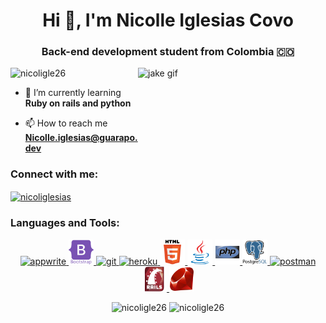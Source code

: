 <h1 align="center">Hi 👋, I'm Nicolle Iglesias Covo</h1>
<h3 align="center">Back-end development student from Colombia 🇨🇴</h3>

<img style ="rounded" align="right" height=200px width=300px alt="jake gif" 
src="https://c.tenor.com/SP9NsyJZqwYAAAAC/pensando-burbuja.gif"/>

<p align="left"> <img src="https://komarev.com/ghpvc/?username=nicoligle26&label=Profile%20views&color=ffadce&style=plastic" alt="nicoligle26" /> </p>

- 🌱 I’m currently learning **Ruby on rails and python**

- 📫 How to reach me **Nicolle.iglesias@guarapo.dev**


<h3 align="left">Connect with me:</h3>
<p align="left">
<a href="https://instagram.com/nicoliglesias" target="blank"><img align="center" src="https://raw.githubusercontent.com/rahuldkjain/github-profile-readme-generator/master/src/images/icons/Social/instagram.svg" alt="nicoliglesias" height="30" width="40" /></a>
</p>


<h3 align="left">Languages and Tools:</h3>
<p align="center"> <a href="https://appwrite.io" target="_blank" rel="noreferrer"> <img src="https://www.vectorlogo.zone/logos/appwriteio/appwriteio-icon.svg"     alt="appwrite" width="40" height="40"/> </a> <a href="https://getbootstrap.com" target="_blank" rel="noreferrer"> <img                                 src="https://raw.githubusercontent.com/devicons/devicon/master/icons/bootstrap/bootstrap-plain-wordmark.svg" alt="bootstrap" width="40" height="40"/> </a> <a     href="https://git-scm.com/" target="_blank" rel="noreferrer"> <img src="https://www.vectorlogo.zone/logos/git-scm/git-scm-icon.svg" alt="git" width="40"         height="40"/> </a> <a href="https://heroku.com" target="_blank" rel="noreferrer"> <img src="https://www.vectorlogo.zone/logos/heroku/heroku-icon.svg" alt="heroku" width="40" height="40"/> </a> <a href="https://www.w3.org/html/" target="_blank" rel="noreferrer"> <img src="https://raw.githubusercontent.com/devicons/devicon/master/icons/html5/html5-original-wordmark.svg" alt="html5" width="40" height="40"/> </a> <a href="https://www.java.com" target="_blank" rel="noreferrer"> <img src="https://raw.githubusercontent.com/devicons/devicon/master/icons/java/java-original.svg"   alt="java" width="40" height="40"/> </a> <a href="https://www.php.net" target="_blank" rel="noreferrer"> <img src="https://raw.githubusercontent.com/devicons/devicon/master/icons/php/php-original.svg" alt="php" width="40" height="40"/> </a> <a               href="https://www.postgresql.org" target="_blank" rel="noreferrer"> <img       src="https://raw.githubusercontent.com/devicons/devicon/master/icons/postgresql/postgresql-original-wordmark.svg" alt="postgresql" width="40" height="40"/> </a> <a href="https://postman.com" target="_blank" rel="noreferrer"> <img src="https://www.vectorlogo.zone/logos/getpostman/getpostman-icon.svg" alt="postman" width="40" height="40"/> </a> <a href="https://rubyonrails.org" target="_blank" rel="noreferrer"> <img src="https://raw.githubusercontent.com/devicons/devicon/master/icons/rails/rails-original-wordmark.svg" alt="rails" width="40" height="40"/> </a> <a href="https://www.ruby-lang.org/en/" target="_blank" rel="noreferrer"> <img src="https://raw.githubusercontent.com/devicons/devicon/master/icons/ruby/ruby-original.svg" alt="ruby" width="40" height="40"/> </a> </p>


<p align="center"><img width="47%"; src="https://github-readme-stats.vercel.app/api/top-langs?username=nicoligle26&show_icons=true&theme=highcontrast&title_color=ffadce&locale=en&layout=compact" alt="nicoligle26" />
<img width="48%" src="https://github-readme-stats.vercel.app/api?username=nicoligle26&show_icons=true&theme=highcontrast&title_color=ffadce&locale=en" alt="nicoligle26" /></p>
